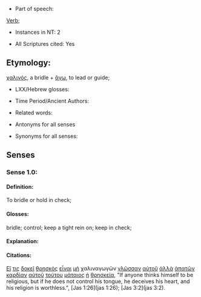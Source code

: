 * Part of speech: 

[Verb](http://ugg.readthedocs.io/en/latest/verb.html); 

* Instances in NT: 2

* All Scriptures cited: Yes

## Etymology:

[χαλινός](../G54690/01.md), a bridle + [ἄγω](../G00710/01.md), to lead or guide;

* LXX/Hebrew glosses: 

* Time Period/Ancient Authors: 

* Related words: 

* Antonyms for all senses

* Synonyms for all senses: 

## Senses 

### Sense 1.0: 

#### Definition: 

To bridle or hold in check;

#### Glosses: 

bridle; control; keep a tight rein on; keep in check;

#### Explanation: 

#### Citations: 

[Εἴ](../G14870/01.md) [τις](../G51000/01.md) [δοκεῖ](../G13800/01.md) [θρησκὸς](../G23570/01.md) [εἶναι](../G99999/01.md) [μὴ](../G33610/01.md) χαλιναγωγῶν [γλῶσσαν](../G11000/01.md) [αὐτοῦ](../G08460/01.md) [ἀλλὰ](../G02350/01.md) [ἀπατῶν](../G05380/01.md) [καρδίαν](../G25880/01.md) [αὐτοῦ](../G08460/01.md) [τούτου](../G37780/01.md) [μάταιος](../G31520/01.md) [ἡ](../G35880/01.md) [θρησκεία](../G23560/01.md), "If anyone thinks himself to be religious, but if he does not control his tongue, he deceives his heart, and his religion is worthless.", [Jas 1:26](jas 1:26); [Jas 3:2](jas 3:2). 
